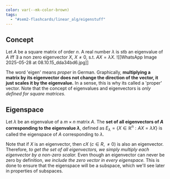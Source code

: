 ```yaml
---
color: var(--mk-color-brown)
tags:
  - "#sem2-flashcards/linear_alg/eigenstuff"
---
```


## Concept
Let $A$ be a square matrix of order $n$. A real number $\lambda$ is stb an eigenvalue of $A$ iff $\exists$ a non zero eigenvector $X$, $X\ne 0$, s.t. $AX=\lambda X$.
![[WhatsApp Image 2025-05-28 at 08.10.15_dda34bd6.jpg]]

The word 'eigen' means *proper* in German. Graphically, **multiplying a matrix by its eigenvector does not change the direction of the vector, it just scales it by the eigenvalue.** In a sense, this is why its called a 'proper' vector. Note that the concept of eigenvalues and eigenvectors is *only defined for square matrices.*

## Eigenspace
Let $\lambda$ be an eigenvalue of a $m\times n$ matrix $A$. The **set of all eigenvectors of $A$ corresponding to the eigenvalue $\lambda$**, defined as $E_{\lambda} = \{X \in \mathbb{R}^{n}: AX=\lambda X\}$ is called the eigenspace of $A$ corresponding to $\lambda$.

Note that if $X$ is an eigenvector, then $cX$ ($c \in R, \ne 0$) is also an eigenvector. Therefore, *to get the set of all eigenvectors, we simply multiply each eigenvector by a non-zero scalar.* Even though an eigenvector can never be zero by definition, *we include the zero vector in every eigenspace.* This is done to ensure that the eigenspace will be a subspace, which we'll see later in properties of subspaces. 
